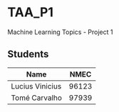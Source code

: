 # TAA_P1
Machine Learning Topics - Project 1

## Students

| Name            | NMEC  |
| --------------- | ----- |
| Lucius Vinicius | 96123 |
| Tomé Carvalho   | 97939 |
